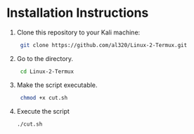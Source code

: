 # Installation Instructions

1. Clone this repository to your Kali machine:
   ```bash
    git clone https://github.com/al320/Linux-2-Termux.git
2. Go to the directory.
   ```bash
    cd Linux-2-Termux
3. Make the script executable.
   ```bash
    chmod +x cut.sh
4. Execute the script
   ```bash
   ./cut.sh
